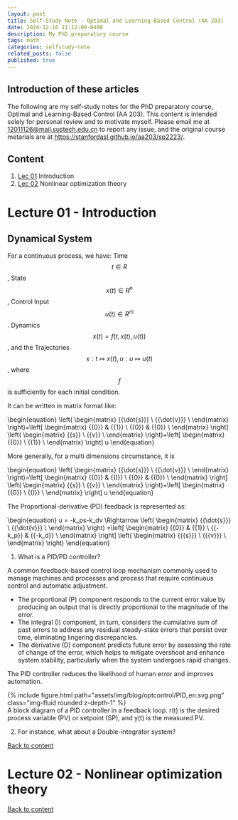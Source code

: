 ```yaml
---
layout: post
title: Self-Study Note - Optimal and Learning-Based Control (AA 203)
date: 2024-12-16 11:12:00-0400
description: My PhD preparatory course
tags: math
categories: selfstudy-note
related_posts: false
published: true
---
```


## Introduction of these articles

The following are my self-study notes for the PhD preparatory course, Optimal and Learning-Based Control (AA 203). 
This content is intended solely for personal review and to motivate myself.
Please email me at <12011126@mail.sustech.edu.cn> to report any issue, and the original course metarials are at <https://stanfordasl.github.io/aa203/sp2223/>.


## Content

1. [Lec 01](#lec_01) Introduction
2. [Lec 02](#lec_02) Nonlinear optimization theory

 
<p id="lec_01"></p>              

# Lecture 01 - Introduction

## Dynamical System

For a continuous process, we have: 
Time $$t\in R$$, State $$x(t)\in R^n$$, Control Input $$u(t)\in R^m$$.
Dynamics $$\dot{x}(t) = f (t,x(t), u(t))$$, and the Trajectories $$x:t\mapsto  x(t), u:u\mapsto  u(t)$$, where $$f$$ is sufficiently for each initial condition.

It can be written in matrix format like:

\begin{equation}
\left( \begin{matrix} {{\dot{s}}} \\ {{\dot{v}}} \\ \end{matrix} \right)=\left[ \begin{matrix} {{0}} & {{1}} \\ {{0}} & {{0}} \\ \end{matrix} \right] \left( \begin{matrix} {{s}} \\ {{v}} \\ \end{matrix} \right)+\left[ \begin{matrix} {{0}} \\ {{1}} \\ \end{matrix} \right] u 
\end{equation}

More generally, for a multi dimensions circumstance, it is

\begin{equation}
\left( \begin{matrix} {{\dot{s}}} \\ {{\dot{v}}} \\ \end{matrix} \right)=\left[ \begin{matrix} {{0}} & {{I}} \\ {{0}} & {{0}} \\ \end{matrix} \right] \left( \begin{matrix} {{s}} \\ {{v}} \\ \end{matrix} \right)+\left[ \begin{matrix} {{0}} \\ {{I}} \\ \end{matrix} \right] u 
\end{equation}

The Proportional-derivative (PD) feedback is represented as:

\begin{equation}
u = -k_ps-k_dv \Rightarrow \left( \begin{matrix} {{\dot{s}}} \\ {{\dot{v}}} \\ \end{matrix} \right) =\left[ \begin{matrix} {{0}} & {{1}} \\ {{-k_p}} & {{-k_d}} \\ \end{matrix} \right] \left( \begin{matrix} {{{s}}} \\ {{{v}}} \\ \end{matrix} \right) 
\end{equation}


1. What is a PID/PD controller?

A common feedback-based control loop mechanism commonly used to manage machines and processes and process that require continuous control and automatic adjustment.
- The proportional (P) component responds to the current error value by producing an output that is directly proportional to the magnitude of the error.
-  The integral (I) component, in turn, considers the cumulative sum of past errors to address any residual steady-state errors that persist over time, eliminating lingering discrepancies.
- The derivative (D) component predicts future error by assessing the rate of change of the error, which helps to mitigate overshoot and enhance system stability, particularly when the system undergoes rapid changes.

The PID controller reduces the likelihood of human error and improves automation.

<div class="row mt-3">
    <div class="col-sm mt-3 mt-md-0">
        {% include figure.html path="assets/img/blog/optcontrol/PID_en.svg.png" class="img-fluid rounded z-depth-1" %}
    </div>
</div>
<div class="caption">
    A block diagram of a PID controller in a feedback loop. r(t) is the desired process variable (PV) or setpoint (SP), and y(t) is the measured PV.
</div>

2. For instance, what about a Double-integrator system?


[Back to content](#content)         
 
<p id="lec_02"></p>              

# Lecture 02 - Nonlinear optimization theory


[Back to content](#content)
